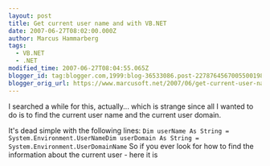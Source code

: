 ```yaml
---
layout: post
title: Get current user name and with VB.NET
date: 2007-06-27T08:02:00.000Z
author: Marcus Hammarberg
tags:
  - VB.NET
  - .NET
modified_time: 2007-06-27T08:04:55.065Z
blogger_id: tag:blogger.com,1999:blog-36533086.post-2278764567005500198
blogger_orig_url: https://www.marcusoft.net/2007/06/get-current-user-name-and-with-vbnet.html
---
```


I searched a while for this, actually... which is strange
since all I wanted to do is to find the current user name and the
current user domain.

It's dead simple with the following lines:
`Dim userName As String = System.Environment.UserNameDim userDomain As String = System.Environment.UserDomainName`
So if you ever look for how to find the information about the current
user - here it is
